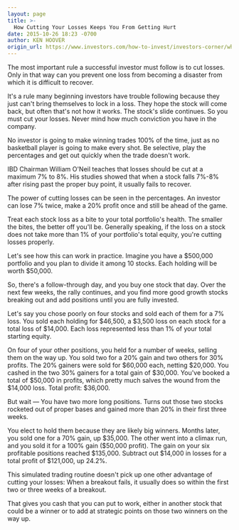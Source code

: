 ```yaml
---
layout: page
title: >-
  How Cutting Your Losses Keeps You From Getting Hurt
date: 2015-10-26 18:23 -0700
author: KEN HOOVER
origin_url: https://www.investors.com/how-to-invest/investors-corner/why-you-cut-losses-in-stocks
---
```





The most important rule a successful investor must follow is to cut losses. Only in that way can you prevent one loss from becoming a disaster from which it is difficult to recover.


It's a rule many beginning investors have trouble following because they just can't bring themselves to lock in a loss. They hope the stock will come back, but often that's not how it works. The stock's slide continues. So you must cut your losses. Never mind how much conviction you have in the company.


No investor is going to make winning trades 100% of the time, just as no basketball player is going to make every shot. Be selective, play the percentages and get out quickly when the trade doesn't work.


IBD Chairman William O'Neil teaches that losses should be cut at a maximum 7% to 8%. His studies showed that when a stock falls 7%-8% after rising past the proper buy point, it usually fails to recover.


The power of cutting losses can be seen in the percentages. An investor can lose 7% twice, make a 20% profit once and still be ahead of the game.


Treat each stock loss as a bite to your total portfolio's health. The smaller the bites, the better off you'll be. Generally speaking, if the loss on a stock does not take more than 1% of your portfolio's total equity, you're cutting losses properly.


Let's see how this can work in practice. Imagine you have a \$500,000 portfolio and you plan to divide it among 10 stocks. Each holding will be worth \$50,000.


So, there's a follow-through day, and you buy one stock that day. Over the next few weeks, the rally continues, and you find more good growth stocks breaking out and add positions until you are fully invested.


Let's say you chose poorly on four stocks and sold each of them for a 7% loss. You sold each holding for \$46,500, a \$3,500 loss on each stock for a total loss of \$14,000. Each loss represented less than 1% of your total starting equity.


On four of your other positions, you held for a number of weeks, selling them on the way up. You sold two for a 20% gain and two others for 30% profits. The 20% gainers were sold for \$60,000 each, netting \$20,000. You cashed in the two 30% gainers for a total gain of \$30,000. You've booked a total of \$50,000 in profits, which pretty much salves the wound from the \$14,000 loss. Total profit: \$36,000.


But wait — You have two more long positions. Turns out those two stocks rocketed out of proper bases and gained more than 20% in their first three weeks.


You elect to hold them because they are likely big winners. Months later, you sold one for a 70% gain, up \$35,000. The other went into a climax run, and you sold it for a 100% gain (\$50,000 profit). The gain on your six profitable positions reached \$135,000. Subtract out \$14,000 in losses for a total profit of \$121,000, up 24.2%.


This simulated trading routine doesn't pick up one other advantage of cutting your losses: When a breakout fails, it usually does so within the first two or three weeks of a breakout.


That gives you cash that you can put to work, either in another stock that could be a winner or to add at strategic points on those two winners on the way up.




